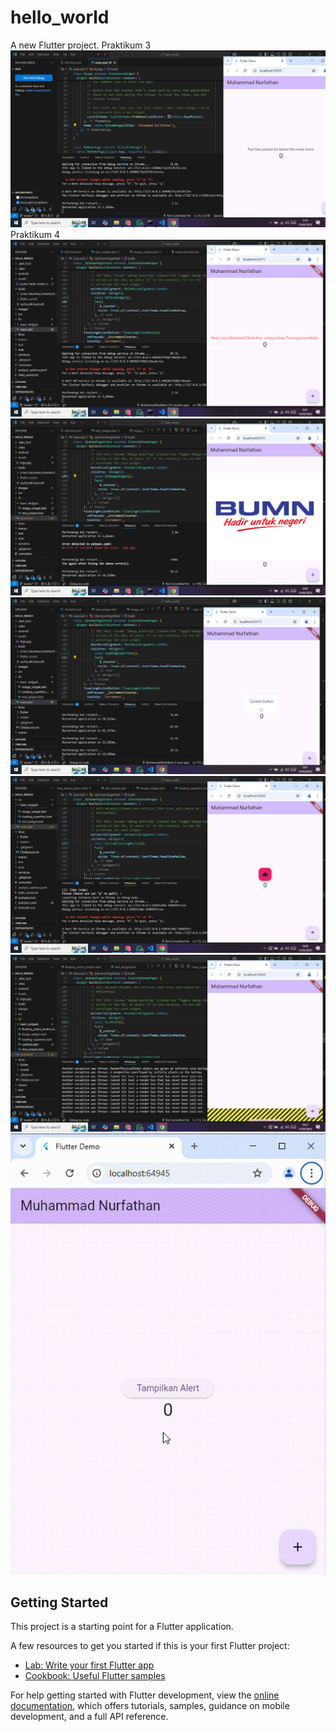 # hello_world

A new Flutter project.
Praktikum 3
![Screenshoot Hello_World](images/01.png)
Praktikum 4
![Screenshoot Hello_World](images/02.png)
![Screenshoot Hello_World](images/03.png)
![Screenshoot Hello_World](images/04.png)
![Screenshoot Hello_World](images/05.png)
![Screenshoot Hello_World](images/06.png)
!['GIF Hello World](images/07.gif)


## Getting Started

This project is a starting point for a Flutter application.

A few resources to get you started if this is your first Flutter project:

- [Lab: Write your first Flutter app](https://docs.flutter.dev/get-started/codelab)
- [Cookbook: Useful Flutter samples](https://docs.flutter.dev/cookbook)

For help getting started with Flutter development, view the
[online documentation](https://docs.flutter.dev/), which offers tutorials,
samples, guidance on mobile development, and a full API reference.
